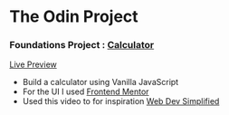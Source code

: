 # **The Odin Project**

### Foundations Project : [Calculator](https://www.theodinproject.com/paths/foundations/courses/foundations/lessons/calculator)

[Live Preview](https://vsilagy.github.io/calculator)

- Build a calculator using Vanilla JavaScript
- For the UI I used [Frontend Mentor](https://www.frontendmentor.io/challenges/calculator-app-9lteq5N29)
- Used this video to for inspiration [Web Dev Simplified](https://www.youtube.com/watch?v=j59qQ7YWLxw)
